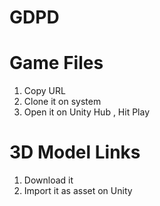 # GDPD
# Game Files
1) Copy URL
2) Clone it on system
3) Open it on Unity Hub , Hit Play

# 3D Model Links
1) Download it
2) Import it as asset on Unity
